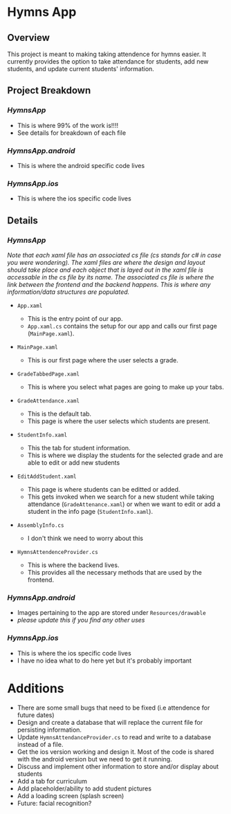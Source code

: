 # Hymns App
## Overview
This project is meant to making taking attendence for hymns easier. It currently provides the option to take attendance for students, add new students, and update current students' information.

## Project Breakdown
### *HymnsApp*
- This is where 99% of the work is!!!!
- See details for breakdown of each file

### *HymnsApp.android*
- This is where the android specific code lives

### *HymnsApp.ios*
- This is where the ios specific code lives

## Details
### *HymnsApp*
_Note that each xaml file has an associated cs file (cs stands for c# in case you were wondering)._
_The xaml files are where the design and layout should take place and each object that is layed out in the xaml file is accessable in the cs file by its name._
_The associated cs file is where the link between the frontend and the backend happens. This is where any information/data structures are populated._

- `App.xaml`
	- This is the entry point of our app.
	- `App.xaml.cs` contains the setup for our app and calls our first page (`MainPage.xaml`).
- `MainPage.xaml`
	- This is our first page where the user selects a grade.
- `GradeTabbedPage.xaml`
	- This is where you select what pages are going to make up your tabs.
- `GradeAttendance.xaml`
	- This is the default tab.
	- This page is where the user selects which students are present.
- `StudentInfo.xaml`
	- This the tab for student information.
	- This is where we display the students for the selected grade and are able to edit or add new students
- `EditAddStudent.xaml`
	- This page is where students can be editted or added.
	- This gets invoked when we search for a new student while taking attendance (`GradeAttenance.xaml`) or when we want to edit or add a student in the info page (`StudentInfo.xaml`).
- `AssemblyInfo.cs`
	- I don't think we need to worry about this

- `HymnsAttendenceProvider.cs`
	- This is where the backend lives.
	- This provides all the necessary methods that are used by the frontend.

### *HymnsApp.android*
- Images pertaining to the app are stored under	`Resources/drawable`
- _please update this if you find any other uses_

### *HymnsApp.ios*
- This is where the ios specific code lives
- I have no idea what to do here yet but it's probably important

# Additions
- There are some small bugs that need to be fixed (i.e attendence for future dates)
- Design and create a database that will replace the current file for persisting information.
- Update `HymnsAttendanceProvider.cs` to read and write to a database instead of a file.
- Get the ios version working and design it. Most of the code is shared with the android version but we need to get it running.
- Discuss and implement other information to store and/or display about students
- Add a tab for curriculum
- Add placeholder/ability to add student pictures
- Add a loading screen (splash screen)
- Future: facial recognition?